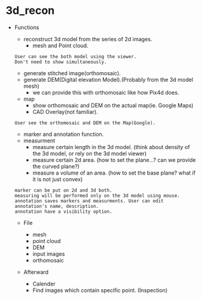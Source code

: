 # 3d_recon

* Functions

  - reconstruct 3d model from the series of 2d images.
    + mesh and Point cloud.
  ```
  User can see the both model using the viewer.
  Don't need to show simultaneously.
  ```
  
  - generate stitched image(orthomosaic).  
  - generate DEM(Digital elevation Model).(Probably from the 3d model mesh)
    + we can provide this with orthomosaic like how Pix4d does.
  - map
    + show orthomosaic and DEM on the actual map(ie. Google Maps)
    + CAD Overlay(not familiar).
  
  ```
  User see the orthomosaic and DEM on the Map(Google).
  ```
  - marker and annotation function.
  - measurment
    + measure certain length in the 3d model. (think about density of the 3d model, or rely on the 3d model viewer)
    + measure certain 2d area. (how to set the plane...? can we provide the curved plane?)
    + measure a volume of an area. (how to set the base plane? what if it is not just convex)
  ```
  marker can be put on 2d and 3d both.
  measuring will be performed only on the 3d model using mouse.  
  annotation saves markers and measurments. User can edit annotation's name, description.
  annotation have a visibility option.
  ```
 
  - File
    + mesh
    + point cloud
    + DEM
    + input images
    + orthomosaic  
  
  
  - Afterward
    + Calender
    + Find images which contain specific point. (Inspection)
